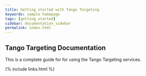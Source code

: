 ```yaml
---
title: Getting started with Tango Targeting
keywords: sample homepage
tags: [getting_started]
sidebar: documentation_sidebar
permalink: index.html
---
```


## Tango Targeting Documentation

This is a complete guide for for using the Tango Targeting services.

{% include links.html %}
